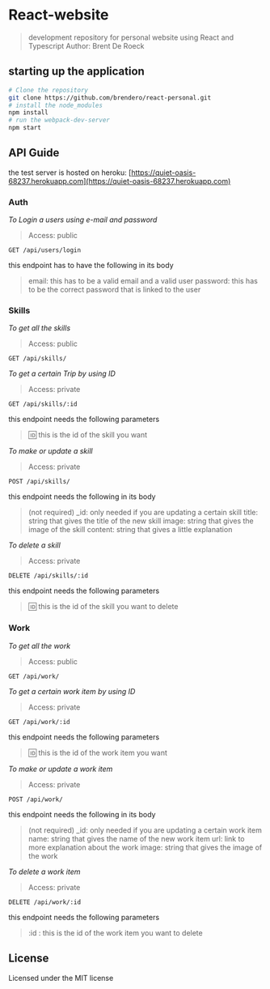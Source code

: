 # React-website
> development repository for personal website using React and Typescript
> Author: Brent De Roeck

## starting up the application
```bash
# Clone the repository
git clone https://github.com/brendero/react-personal.git
# install the node_modules
npm install
# run the webpack-dev-server
npm start
```

## API Guide

the test server is hosted on heroku: [https://quiet-oasis-68237.herokuapp.com](https://quiet-oasis-68237.herokuapp.com)

### Auth

*To Login a users using e-mail and password*
> Access: public 
```
GET /api/users/login
```
this endpoint has to have the following in its body
> email: this has to be a valid email and a valid user
> password: this has to be the correct password that is linked to the user

### Skills

*To get all the skills*
> Access: public
```
GET /api/skills/
```

*To get a certain Trip by using ID*
> Access: private
```
GET /api/skills/:id
```
this endpoint needs the following parameters
> :id: this is the id of the skill you want

*To make or update a skill*
> Access: private
```
POST /api/skills/
```
this endpoint needs the following in its body
> (not required) _id: only needed if you are updating a certain skill
> title: string that gives the title of the new skill
> image: string that gives the image of the skill
> content: string that gives a little explanation

*To delete a skill*
> Access: private
```
DELETE /api/skills/:id
```
this endpoint needs the following parameters
> :id: this is the id of the skill you want to delete

### Work

*To get all the work*
> Access: public
```
GET /api/work/
```

*To get a certain work item by using ID*
> Access: private
```
GET /api/work/:id
```
this endpoint needs the following parameters
> :id: this is the id of the work item you want

*To make or update a work item*
> Access: private
```
POST /api/work/
```
this endpoint needs the following in its body
> (not required) _id: only needed if you are updating a certain work item
> name: string that gives the name of the new work item
> url: link to more explanation about the work
> image: string that gives the image of the work

*To delete a work item*
> Access: private
```
DELETE /api/work/:id
```
this endpoint needs the following parameters
> :id : this is the id of the work item you want to delete

## License
Licensed under the MIT license